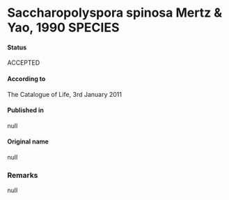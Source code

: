 # Saccharopolyspora spinosa Mertz & Yao, 1990 SPECIES

#### Status
ACCEPTED

#### According to
The Catalogue of Life, 3rd January 2011

#### Published in
null

#### Original name
null

### Remarks
null
